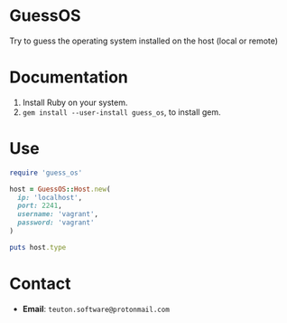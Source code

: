 
# GuessOS

Try to guess the operating system installed on the host (local or remote)

# Documentation

1. Install Ruby on your system.
1. `gem install --user-install guess_os`, to install gem.

# Use

```ruby
require 'guess_os'

host = GuessOS::Host.new(
  ip: 'localhost',
  port: 2241,
  username: 'vagrant',
  password: 'vagrant'
)

puts host.type
```

# Contact

* **Email**: `teuton.software@protonmail.com`
